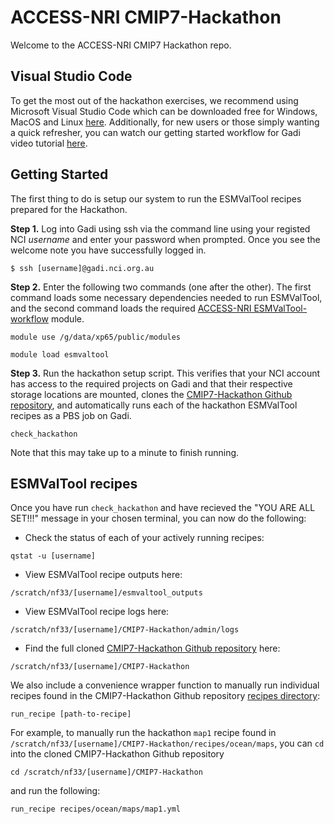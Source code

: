 # ACCESS-NRI CMIP7-Hackathon

Welcome to the ACCESS-NRI CMIP7 Hackathon repo.

## Visual Studio Code

To get the most out of the hackathon exercises, we recommend using Microsoft Visual Studio Code which can be downloaded free for Windows, MacOS and Linux [here](https://code.visualstudio.com/). Additionally, for new users or those simply wanting a quick refresher, you can watch our getting started workflow for Gadi video tutorial [here](https://youtu.be/fSxirzDR3iw).

## Getting Started

The first thing to do is setup our system to run the ESMValTool recipes prepared for the Hackathon. 

**Step 1.** Log into Gadi using ssh via the command line using your registed NCI *username* and enter your password when prompted. Once you see the welcome note you have successfully logged in. 
```
$ ssh [username]@gadi.nci.org.au
```
**Step 2.** Enter the following two commands (one after the other). The first command loads some necessary dependencies needed to run ESMValTool, and the second command loads the required [ACCESS-NRI ESMValTool-workflow](https://github.com/ACCESS-NRI/ESMValTool-workflow) module.
```
module use /g/data/xp65/public/modules
```
```
module load esmvaltool
```
**Step 3.** Run the hackathon setup script. This verifies that your NCI account has access to the required projects on Gadi and that their respective storage locations are mounted, clones the [CMIP7-Hackathon Github repository](https://github.com/ACCESS-NRI/CMIP7-Hackathon), and automatically runs each of the hackathon ESMValTool recipes as a PBS job on Gadi.
```
check_hackathon
```
Note that this may take up to a minute to finish running.

## ESMValTool recipes

Once you have run `check_hackathon` and have recieved the "YOU ARE ALL SET!!!" message in your chosen terminal, you can now do the following:

* Check the status of each of your actively running recipes:
```
qstat -u [username]
```
* View ESMValTool recipe outputs here:
```
/scratch/nf33/[username]/esmvaltool_outputs
```
* View ESMValTool recipe logs here:
```
/scratch/nf33/[username]/CMIP7-Hackathon/admin/logs
```
* Find the full cloned [CMIP7-Hackathon Github repository](https://github.com/ACCESS-NRI/CMIP7-Hackathon) here:
```
/scratch/nf33/[username]/CMIP7-Hackathon
```
We also include a convenience wrapper function to manually run individual recipes found in the CMIP7-Hackathon Github repository [recipes directory](https://github.com/ACCESS-NRI/CMIP7-Hackathon/tree/main/recipes):
```
run_recipe [path-to-recipe]
```
For example, to manually run the hackathon `map1` recipe found in `/scratch/nf33/[username]/CMIP7-Hackathon/recipes/ocean/maps`, you can `cd` into the cloned CMIP7-Hackathon Github repository
```
cd /scratch/nf33/[username]/CMIP7-Hackathon
```
and run the following:
```
run_recipe recipes/ocean/maps/map1.yml
```
